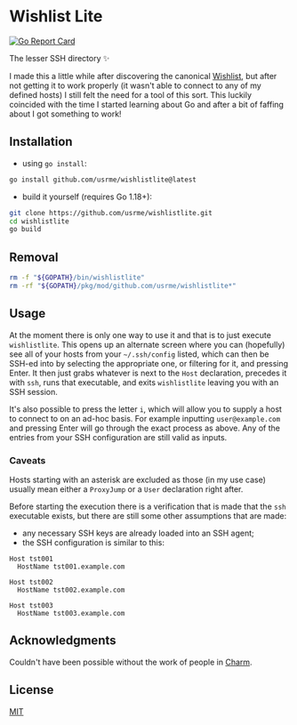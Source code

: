 # Wishlist Lite

[![Go Report Card](https://goreportcard.com/badge/github.com/usrme/wishlistlite)](https://goreportcard.com/report/github.com/usrme/wishlistlite)

The lesser SSH directory ✨

I made this a little while after discovering the canonical [Wishlist](https://github.com/charmbracelet/wishlist), but after not getting it to work properly (it wasn't able to connect to any of my defined hosts) I still felt the need for a tool of this sort. This luckily coincided with the time I started learning about Go and after a bit of faffing about I got something to work!

## Installation

- using `go install`:

```bash
go install github.com/usrme/wishlistlite@latest
```

- build it yourself (requires Go 1.18+):

```bash
git clone https://github.com/usrme/wishlistlite.git
cd wishlistlite
go build
```

## Removal

```bash
rm -f "${GOPATH}/bin/wishlistlite"
rm -rf "${GOPATH}/pkg/mod/github.com/usrme/wishlistlite*"
```

## Usage

At the moment there is only one way to use it and that is to just execute `wishlistlite`. This opens up an alternate screen where you can (hopefully) see all of your hosts from your `~/.ssh/config` listed, which can then be SSH-ed into by selecting the appropriate one, or filtering for it, and pressing Enter. It then just grabs whatever is next to the `Host` declaration, precedes it with `ssh`, runs that executable, and exits `wishlistlite` leaving you with an SSH session.

It's also possible to press the letter `i`, which will allow you to supply a host to connect to on an ad-hoc basis. For example inputting `user@example.com` and pressing Enter will go through the exact process as above. Any of the entries from your SSH configuration are still valid as inputs.

### Caveats

Hosts starting with an asterisk are excluded as those (in my use case) usually mean either a `ProxyJump` or a `User` declaration right after.

Before starting the execution there is a verification that is made that the `ssh` executable exists, but there are still some other assumptions that are made:

- any necessary SSH keys are already loaded into an SSH agent;
- the SSH configuration is similar to this:

```text
Host tst001
  HostName tst001.example.com

Host tst002
  HostName tst002.example.com

Host tst003
  HostName tst003.example.com
```

## Acknowledgments

Couldn't have been possible without the work of people in [Charm](https://github.com/charmbracelet).

## License

[MIT](/LICENSE)
